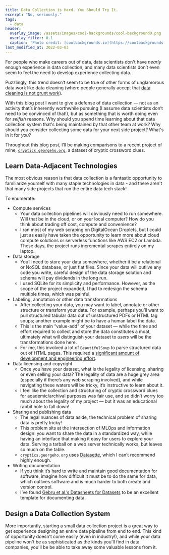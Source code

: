 ```yaml
---
title: Data Collection is Hard. You Should Try It.
excerpt: "No, seriously."
tags:
  - data
header:
  overlay_image: /assets/images/cool-backgrounds/cool-background9.png
  overlay_filter: 0.1
  caption: 'Photo credit: [coolbackgrounds.io](https://coolbackgrounds.io/)'
last_modified_at: 2022-03-03
---
```


For people who make careers out of data, data scientists don't have *nearly*
enough experience in data collection, and many data scientists don’t even seem
to feel the need to develop experience collecting data.

Puzzlingly, this trend doesn’t seem to be true of other forms of unglamorous
data work like data cleaning (where people generally accept that [data cleaning
is not grunt
work](https://counting.substack.com/p/data-cleaning-is-analysis-not-grunt)).

With this blog post I want to give a defense of data collection — not as an
activity that’s inherently worthwhile pursuing (I assume data scientists don’t
need to be convinced of that!), but as something that is worth doing even for
*selfish* reasons. Why should you spend time learning about that data
collection system that's being maintained by that other team at work? Why
should you consider collecting some data for your next side project? What's in
it for _you_?

Throughout this blog post, I’ll be making comparisons to a recent project of
mine, [`cryptics.georgeho.org`](https://cryptics.georgeho.org/), a dataset of
cryptic crossword clues.

## Learn Data-Adjacent Technologies

The most obvious reason is that data collection is a fantastic opportunity to
familiarize yourself with many staple technologies in data - and there aren't
that many side projects that run the entire data tech stack!

To enumerate:

- Compute services
    - Your data collection pipelines will obviously need to run somewhere. Will
      that be in the cloud, or on your local computer? How do you think about
      trading off cost, compute and convenience?
    - I ran most of my web scraping on DigitalOcean Droplets, but I could just
      as easily have taken the opportunity to learn more about cloud compute
      solutions or serverless functions like AWS EC2 or Lambda. These days, the
      project runs incremental scrapes entirely on my laptop.
- Data storage
    - You’ll need to store your data somewhere, whether it be a relational or
      NoSQL database, or just flat files. Since your data will outlive any code
      you write, careful design of the data storage solution and schema will
      pay dividends in the long run.
    - I used SQLite for its simplicity and performance. However, as the scope
      of the project expanded, I had to redesign the schema multiple times,
      which was painful.
- Labeling, annotation or other data transformations
    - After collecting your data, you may want to label, annotate or other
      structure or transform your data. For example, perhaps you’ll want to
      pull structured tabular data out of unstructured PDFs or HTML tag soups;
      another example might be to have a human label the data.
    - This is the main “value-add” of your dataset — while the time and effort
      required to collect and store the data constitutes a moat, ultimately
      what will distinguish your dataset to *users* will be the transformations
      done here.
    - For me, this involved a lot of `BeautifulSoup` to parse structured data
      out of HTML pages. This required a [significant amount of development and
      engineering
      effort](https://cryptics.georgeho.org/datasheet#collection-process). 
- Data licensing and copyright
    - Once you have your dataset, what is the legality of licensing, sharing or
      even selling your data? The legality of data are a huge grey area
      (especially if there’s any web scraping involved), and while navigating
      these waters will be tricky, it’s instructive to learn about it. 
    - I feel like the collection and structuring of cryptic crossword clues for
      academic/archival purposes was fair use, and so didn’t worry too much
      about the legality of my project — but it was an educational rabbit hole
      to fall down!
- Sharing and publishing data
    - The legal nuances of data aside, the technical problem of sharing data is
      pretty tricky!
    - This problem sits at the intersection of MLOps and information design:
      you want to share the data in a standardized way, while having an
      interface that making it easy for users to explore your data. Serving a
      tarball on a web server technically works, but leaves so much on the
      table.
    - `cryptics.georgeho.org` uses [Datasette](https://datasette.io/), which I
      can’t recommend highly enough.
- Writing documentation
    - If you think it’s hard to write and maintain good documentation for
      software, imagine how difficult it must be to do the same for data, which
      outlives software and is much harder to both create and version control.
    - I’ve found [Gebru et al.’s Datasheets for
      Datasets](https://arxiv.org/abs/1803.09010) to be an excellent template
      for documenting data.

## Design a Data Collection System

More importantly, starting a small data collection project is a great way to
get experience designing an entire data pipeline from end to end. This kind of
opportunity doesn't come easily (even in industry!), and while your data
pipeline won't be as sophisticated as the kinds you'll find in data companies,
you'll be be able to take away some valuable lessons from it.

